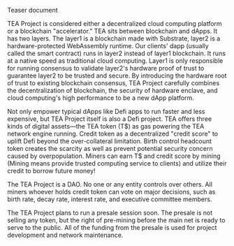 Teaser document


TEA Project is considered either a decentralized cloud computing platform or a blockchain "accelerator." 
TEA sits between blockchain and dApps. It has two layers. The layer1 is a blockchain made with Substrate, layer2 is a hardware-protected WebAssembly runtime. Our clients' dapp (usually called the smart contract) runs in layer2 instead of layer1 blockchain. It runs at a native speed as traditional cloud computing. Layer1 is only responsible for running consensus to validate layer2's hardware proof of trust to guarantee layer2 to be trusted and secure. By introducing the hardware root of trust to existing blockchain consensus, TEA Project carefully combines the decentralization of blockchain, the security of hardware enclave, and cloud computing's high performance to be a new dApp platform. 

Not only empower typical dApps like Defi apps to run faster and less expensive, but TEA Project itself is also a Defi project. TEA offers three kinds of digital assets—the TEA token (T$) as gas powering the TEA network engine running. Credit token as a decentralized "credit score" to uplift Defi beyond the over-collateral limitation. Birth control headcount token creates the scarcity as well as prevent potential security concern caused by overpopulation. Miners can earn T$ and credit score by mining (Mining means provide trusted computing service to clients) and utilize their credit to borrow future money! 

The TEA Project is a DAO. No one or any entity controls over others. All miners whoever holds credit token can vote on major decisions, such as birth rate, decay rate, interest rate,  and executive committee members. 

The TEA Project plans to run a presale session soon. The presale is not selling any token, but the right of pre-mining before the main net is ready to serve to the public.  All of the funding from the presale is used for project development and network maintenance. 
